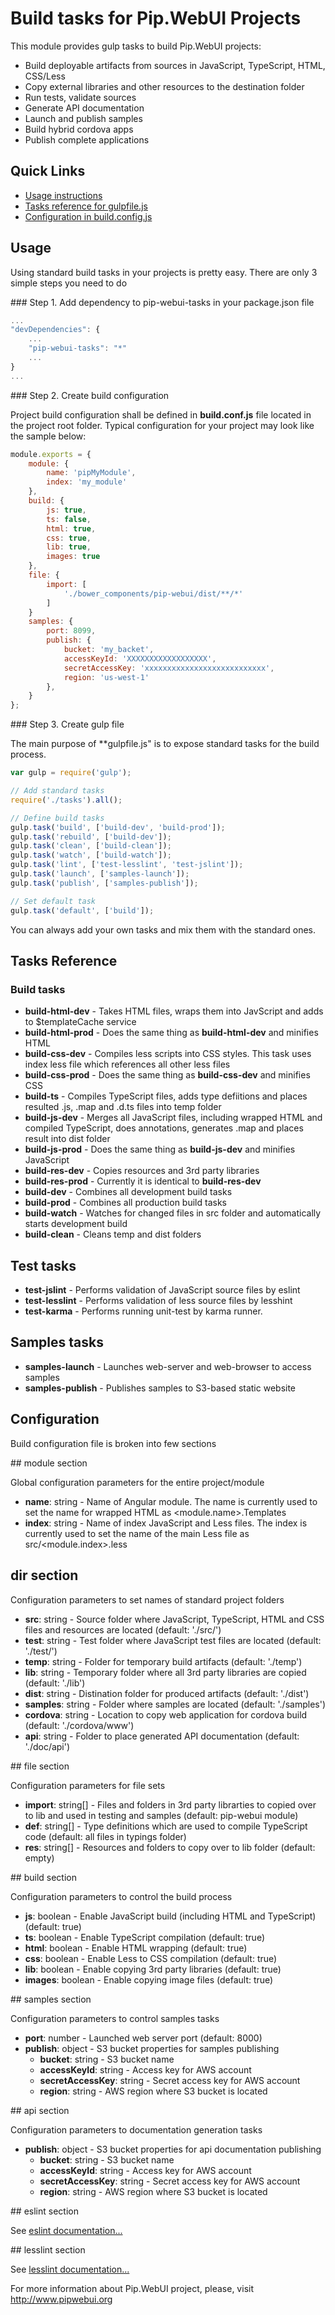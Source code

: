 # Build tasks for Pip.WebUI Projects

This module provides gulp tasks to build Pip.WebUI projects:

* Build deployable artifacts from sources in JavaScript, TypeScript, HTML, CSS/Less
* Copy external libraries and other resources to the destination folder
* Run tests, validate sources
* Generate API documentation
* Launch and publish samples
* Build hybrid cordova apps
* Publish complete applications

## Quick Links

- [Usage instructions](#usage)
- [Tasks reference for gulpfile.js](#tasks)
- [Configuration in build.config.js](#config)

## <a name="usage"></a> Usage

Using standard build tasks in your projects is pretty easy. There are only 3 simple steps you need to do

###<a name="step_1"></a> Step 1. Add dependency to pip-webui-tasks in your package.json file

```js
...
"devDependencies": {
    ...
    "pip-webui-tasks": "*"
    ...
}
...
```

###<a name="step_2"></a> Step 2. Create build configuration

Project build configuration shall be defined in **build.conf.js** file located in the project root folder.
Typical configuration for your project may look like the sample below:

```js
module.exports = {
    module: {
        name: 'pipMyModule',
        index: 'my_module'
    },
    build: {
        js: true,
        ts: false,
        html: true,
        css: true,
        lib: true,
        images: true
    },
    file: {
        import: [
            './bower_components/pip-webui/dist/**/*'
        ]
    }
    samples: {
        port: 8099,
        publish: {
            bucket: 'my_backet',
            accessKeyId: 'XXXXXXXXXXXXXXXXXX',
            secretAccessKey: 'xxxxxxxxxxxxxxxxxxxxxxxxxxx',
            region: 'us-west-1'
        },
    }
};
```

###<a name="step_3"></a> Step 3. Create gulp file

The main purpose of **gulpfile.js" is to expose standard tasks for the build process.

```js
var gulp = require('gulp');

// Add standard tasks
require('./tasks').all();

// Define build tasks
gulp.task('build', ['build-dev', 'build-prod']);
gulp.task('rebuild', ['build-dev']);
gulp.task('clean', ['build-clean']);
gulp.task('watch', ['build-watch']);
gulp.task('lint', ['test-lesslint', 'test-jslint']);
gulp.task('launch', ['samples-launch']);
gulp.task('publish', ['samples-publish']);

// Set default task
gulp.task('default', ['build']);
```

You can always add your own tasks and mix them with the standard ones. 

## <a name="tasks"></a> Tasks Reference

### Build tasks

- **build-html-dev** - Takes HTML files, wraps them into JavScript and adds to $templateCache service
- **build-html-prod** - Does the same thing as **build-html-dev** and minifies HTML
- **build-css-dev** - Compiles less scripts into CSS styles. This task uses index less file which references all other less files
- **build-css-prod** - Does the same thing as **build-css-dev** and minifies CSS
- **build-ts** - Compiles TypeScript files, adds type defiitions and places resulted .js, .map and .d.ts files into temp folder
- **build-js-dev** - Merges all JavaScript files, including wrapped HTML and compiled TypeScript, does annotations, generates .map and places result into dist folder
- **build-js-prod** - Does the same thing as **build-js-dev** and minifies JavaScript
- **build-res-dev** - Copies resources and 3rd party libraries
- **build-res-prod** - Currently it is identical to **build-res-dev**
- **build-dev** - Combines all development build tasks
- **build-prod** - Combines all production build tasks
- **build-watch** - Watches for changed files in src folder and automatically starts development build
- **build-clean** - Cleans temp and dist folders

## Test tasks

- **test-jslint** - Performs validation of JavaScript source files by eslint
- **test-lesslint** - Performs validation of less source files by lesshint
- **test-karma** - Performs running unit-test by karma runner.

## Samples tasks

- **samples-launch** - Launches web-server and web-browser to access samples
- **samples-publish** - Publishes samples to S3-based static website

## <a name="config"></a> Configuration

Build configuration file is broken into few sections

##<a name="module_section"></a> module section

Global configuration parameters for the entire project/module
- **name**: string - Name of Angular module. The name is currently used to set the name for wrapped HTML as &lt;module.name&gt;.Templates
- **index**: string - Name of index JavaScript and Less files. The index is currently used to set the name of the main Less file as src/&lt;module.index&gt;.less

## <a name="dir_section"></a> dir section

Configuration parameters to set names of standard project folders
- **src**: string - Source folder where JavaScript, TypeScript, HTML and CSS files and resources are located (default: './src/')
- **test**: string - Test folder where JavaScript test files are located (default: './test/')
- **temp**: string - Folder for temporary build artifacts (default: './temp')
- **lib**: string - Temporary folder where all 3rd party libraries are copied (default: './lib')
- **dist**: string - Distination folder for produced artifacts (default: './dist')
- **samples**: string - Folder where samples are located (default: './samples')
- **cordova**: string - Location to copy web application for cordova build (default: './cordova/www')
- **api**: string - Folder to place generated API documentation (default: './doc/api')

##<a name="file_section"></a> file section

Configuration parameters for file sets
- **import**: string[] - Files and folders in 3rd party librarties to copied over to lib and used in testing and samples (default: pip-webui module)
- **def**: string[] - Type definitions which are used to compile TypeScript code (default: all files in typings folder)
- **res**: string[] - Resources and folders to copy over to lib folder (default: empty)

##<a name="build_section"></a> build section

Configuration parameters to control the build process
- **js**: boolean - Enable JavaScript build (including HTML and TypeScript) (default: true)
- **ts**: boolean - Enable TypeScript compilation (default: true)
- **html**: boolean - Enable HTML wrapping (default: true)
- **css**: boolean - Enable Less to CSS compilation (default: true)
- **lib**: boolean - Enable copying 3rd party libraries (default: true)
- **images**: boolean - Enable copying image files (default: true)

##<a name="samples_section"></a> samples section

Configuration parameters to control samples tasks
- **port**: number - Launched web server port (default: 8000)
- **publish**: object - S3 bucket properties for samples publishing
  - **bucket**: string - S3 bucket name
  - **accessKeyId**: string - Access key for AWS account
  - **secretAccessKey**: string - Secret access key for AWS account
  - **region**: string - AWS region where S3 bucket is located

##<a name="api_section"></a> api section

Configuration parameters to documentation generation tasks
- **publish**: object - S3 bucket properties for api documentation publishing
  - **bucket**: string - S3 bucket name
  - **accessKeyId**: string - Access key for AWS account
  - **secretAccessKey**: string - Secret access key for AWS account
  - **region**: string - AWS region where S3 bucket is located

##<a name="eslint_section"></a> eslint section

See [eslint documentation...](http://eslint.org/docs/user-guide/configuring)

##<a name="lesslint_section"></a> lesslint section

See [lesslint documentation...](https://github.com/lesshint/lesshint#configuration)

For more information about Pip.WebUI project, please, visit http://www.pipwebui.org
